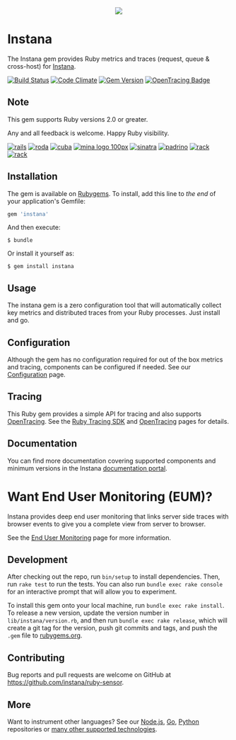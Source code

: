 <div align="center">
<img src="https://disznc.s3.amazonaws.com/Ruby-Dashboard-2020-02-10-at-2.31.36-PM.png"/>
</div>

# Instana

The Instana gem provides Ruby metrics and traces (request, queue & cross-host) for [Instana](https://www.instana.com/).

[![Build Status](https://travis-ci.org/instana/ruby-sensor.svg?branch=master)](https://travis-ci.org/instana/ruby-sensor)
[![Code
Climate](https://codeclimate.com/github/instana/ruby-sensor/badges/gpa.svg)](https://codeclimate.com/github/instana/ruby-sensor)
[![Gem Version](https://badge.fury.io/rb/instana.svg)](https://badge.fury.io/rb/instana)
[![OpenTracing Badge](https://img.shields.io/badge/OpenTracing-enabled-blue.svg)](http://opentracing.io)

## Note

This gem supports Ruby versions 2.0 or greater.

Any and all feedback is welcome.  Happy Ruby visibility.

[![rails](https://s3.amazonaws.com/instana/rails-logo.jpg?1)](http://rubyonrails.org/)
[![roda](https://s3.amazonaws.com/instana/roda-logo.png?1)](http://roda.jeremyevans.net/)
[![cuba](https://s3.amazonaws.com/instana/cuba-logo.png?1)](http://cuba.is/)
[![mina logo 100px](https://cloud.githubusercontent.com/assets/395132/23832558/fcd5bdb2-0736-11e7-9809-3016e89698e2.png)](https://github.com/instana/mina-instana)
[![sinatra](https://s3.amazonaws.com/instana/sinatra-logo.png?1)](http://www.sinatrarb.com/)
[![padrino](https://s3.amazonaws.com/instana/padrino-logo.png?1)](http://padrinorb.com/)
[![rack](https://s3.amazonaws.com/instana/rack-logo.png?1)](https://rack.github.io/)
[![rack](https://user-images.githubusercontent.com/395132/27842764-27e0e452-610d-11e7-811f-8575f83b8944.png?1)](http://www.grpc.io/)

## Installation

The gem is available on [Rubygems](https://rubygems.org/gems/instana).  To install, add this line to _the end_ of your application's Gemfile:

```ruby
gem 'instana'
```

And then execute:

    $ bundle

Or install it yourself as:

    $ gem install instana

## Usage

The instana gem is a zero configuration tool that will automatically collect key metrics and distributed traces from your Ruby processes.  Just install and go.

## Configuration

Although the gem has no configuration required for out of the box metrics and tracing, components can be configured if needed.  See our [Configuration](https://docs.instana.io/ecosystem/ruby/configuration/) page.

## Tracing

This Ruby gem provides a simple API for tracing and also supports [OpenTracing](http://opentracing.io/).  See the [Ruby Tracing SDK](https://docs.instana.io/ecosystem/ruby/tracing-sdk/) and [OpenTracing](https://docs.instana.io/ecosystem/ruby/opentracing/) pages for details.

## Documentation

You can find more documentation covering supported components and minimum versions in the Instana [documentation portal](https://docs.instana.io/ecosystem/ruby/).

# Want End User Monitoring (EUM)?

Instana provides deep end user monitoring that links server side traces with browser events to give you a complete view from server to browser.

See the [End User Monitoring](/products/website_monitoring/#configuration) page for more information.

## Development

After checking out the repo, run `bin/setup` to install dependencies. Then, run `rake test` to run the tests. You can also run `bundle exec rake console` for an interactive prompt that will allow you to experiment.

To install this gem onto your local machine, run `bundle exec rake install`. To release a new version, update the version number in `lib/instana/version.rb`, and then run `bundle exec rake release`, which will create a git tag for the version, push git commits and tags, and push the `.gem` file to [rubygems.org](https://rubygems.org).

## Contributing

Bug reports and pull requests are welcome on GitHub at https://github.com/instana/ruby-sensor.

## More

Want to instrument other languages?  See our [Node.js](https://github.com/instana/nodejs), [Go](https://github.com/instana/golang-sensor), [Python](https://github.com/instana/python-sensor) repositories or [many other supported technologies](https://www.instana.com/supported-technologies/).

